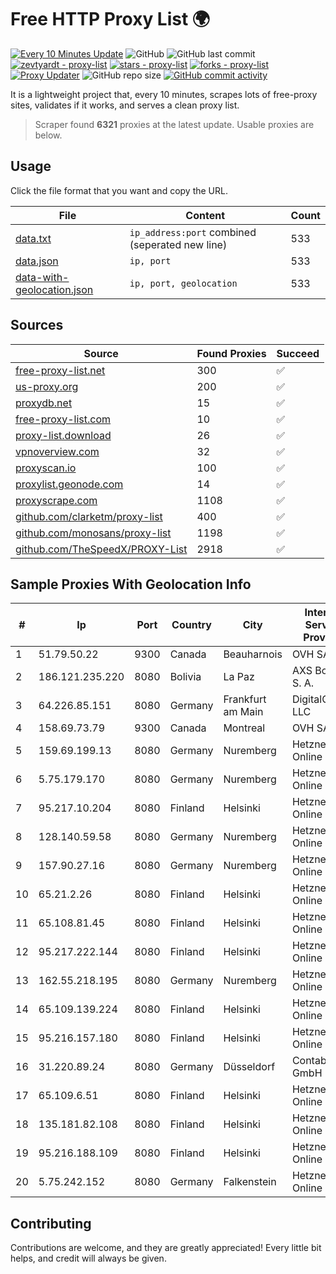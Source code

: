 
# Free HTTP Proxy List 🌍

[![Every 10 Minutes Update](https://github.com/mertguvencli/http-proxy-list/actions/workflows/main.yml/badge.svg?branch=main)](https://github.com/mertguvencli/http-proxy-list/actions/workflows/main.yml)
![GitHub](https://img.shields.io/github/license/mertguvencli/http-proxy-list)
![GitHub last commit](https://img.shields.io/github/last-commit/mertguvencli/http-proxy-list)
[![zevtyardt - proxy-list](https://img.shields.io/static/v1?label=zevtyardt&message=proxy-list&color=blue&logo=github)](https://github.com/zevtyardt/proxy-list "Go to GitHub repo")
[![stars - proxy-list](https://img.shields.io/github/stars/zevtyardt/proxy-list?style=social)](https://github.com/zevtyardt/proxy-list)
[![forks - proxy-list](https://img.shields.io/github/forks/zevtyardt/proxy-list?style=social)](https://github.com/zevtyardt/proxy-list)
[![Proxy Updater](https://github.com/zevtyardt/proxy-list/workflows/Proxy%20Updater/badge.svg)](https://github.com/zevtyardt/proxy-list/actions?query=workflow:"Proxy+Updater")
![GitHub repo size](https://img.shields.io/github/repo-size/zevtyardt/proxy-list)
[![GitHub commit activity](https://img.shields.io/github/commit-activity/m/zevtyardt/proxy-list?logo=commits)](https://github.com/zevtyardt/proxy-list/commits/main)

It is a lightweight project that, every 10 minutes, scrapes lots of free-proxy sites, validates if it works, and serves a clean proxy list.

> Scraper found **6321** proxies at the latest update. Usable proxies are below.

## Usage

Click the file format that you want and copy the URL.

|File|Content|Count|
|----|-------|-----|
|[data.txt](https://raw.githubusercontent.com/mertguvencli/http-proxy-list/main/proxy-list/data.txt)|`ip_address:port` combined (seperated new line)|533|
|[data.json](https://raw.githubusercontent.com/mertguvencli/http-proxy-list/main/proxy-list/data.json)|`ip, port`|533|
|[data-with-geolocation.json](https://raw.githubusercontent.com/mertguvencli/http-proxy-list/main/proxy-list/data-with-geolocation.json)|`ip, port, geolocation`|533|

## Sources

|Source|Found Proxies|Succeed|
|------|-------------|-------|
|[free-proxy-list.net](https://free-proxy-list.net)|300|✅|
|[us-proxy.org](https://www.us-proxy.org)|200|✅|
|[proxydb.net](http://proxydb.net)|15|✅|
|[free-proxy-list.com](https://free-proxy-list.com/?page=&port=&type%5B%5D=http&type%5B%5D=https&up_time=0&search=Search)|10|✅|
|[proxy-list.download](https://www.proxy-list.download/HTTP)|26|✅|
|[vpnoverview.com](https://vpnoverview.com/privacy/anonymous-browsing/free-proxy-servers)|32|✅|
|[proxyscan.io](https://www.proxyscan.io)|100|✅|
|[proxylist.geonode.com](https://proxylist.geonode.com/api/proxy-list?limit=300&page=1&sort_by=lastChecked&sort_type=desc&protocols=http,https)|14|✅|
|[proxyscrape.com](https://api.proxyscrape.com/v2/?request=displayproxies&protocol=http&timeout=10000&country=all&ssl=all&anonymity=all)|1108|✅|
|[github.com/clarketm/proxy-list](https://raw.githubusercontent.com/clarketm/proxy-list/master/proxy-list-raw.txt)|400|✅|
|[github.com/monosans/proxy-list](https://raw.githubusercontent.com/monosans/proxy-list/main/proxies/http.txt)|1198|✅|
|[github.com/TheSpeedX/PROXY-List](https://raw.githubusercontent.com/TheSpeedX/PROXY-List/master/http.txt)|2918|✅|


## Sample Proxies With Geolocation Info

|#|Ip|Port|Country|City|Internet Service Provider|
|-|--|----|-------|----|-------------------------|
|1|51.79.50.22|9300|Canada|Beauharnois|OVH SAS|
|2|186.121.235.220|8080|Bolivia|La Paz|AXS Bolivia S. A.|
|3|64.226.85.151|8080|Germany|Frankfurt am Main|DigitalOcean, LLC|
|4|158.69.73.79|9300|Canada|Montreal|OVH SAS|
|5|159.69.199.13|8080|Germany|Nuremberg|Hetzner Online GmbH|
|6|5.75.179.170|8080|Germany|Nuremberg|Hetzner Online GmbH|
|7|95.217.10.204|8080|Finland|Helsinki|Hetzner Online GmbH|
|8|128.140.59.58|8080|Germany|Nuremberg|Hetzner Online GmbH|
|9|157.90.27.16|8080|Germany|Nuremberg|Hetzner Online GmbH|
|10|65.21.2.26|8080|Finland|Helsinki|Hetzner Online GmbH|
|11|65.108.81.45|8080|Finland|Helsinki|Hetzner Online GmbH|
|12|95.217.222.144|8080|Finland|Helsinki|Hetzner Online GmbH|
|13|162.55.218.195|8080|Germany|Nuremberg|Hetzner Online GmbH|
|14|65.109.139.224|8080|Finland|Helsinki|Hetzner Online GmbH|
|15|95.216.157.180|8080|Finland|Helsinki|Hetzner Online GmbH|
|16|31.220.89.24|8080|Germany|Düsseldorf|Contabo GmbH|
|17|65.109.6.51|8080|Finland|Helsinki|Hetzner Online GmbH|
|18|135.181.82.108|8080|Finland|Helsinki|Hetzner Online GmbH|
|19|95.216.188.109|8080|Finland|Helsinki|Hetzner Online GmbH|
|20|5.75.242.152|8080|Germany|Falkenstein|Hetzner Online GmbH|



## Contributing

Contributions are welcome, and they are greatly appreciated! Every
little bit helps, and credit will always be given.

